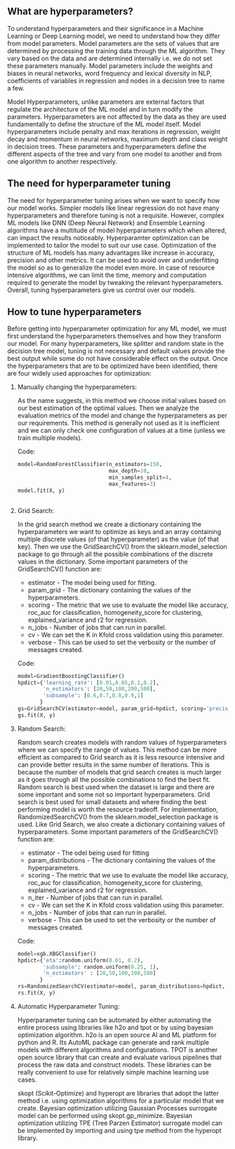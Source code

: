 ## What are hyperparameters?

To understand hyperparameters and their significance in a Machine Learning or Deep Learning model, we need to understand how they differ from model parameters. Model parameters are the sets of values that are determined by processing the training data through the ML algorithm. They vary based on the data and are determined internally i.e. we do not set these parameters manually. Model parameters include the weights and biases in neural networks, word frequency and lexical diversity in NLP, coefficients of variables in regression and nodes in a decision tree to name a few.

Model Hyperparameters, unlike parameters are external factors that regulate the architecture of the ML model and in turn modify the parameters. Hyperparameters are not affected by the data as they are used fundamentally to define the structure of the ML model itself. Model hyperparameters include penalty and max iterations in regression, weight decay and momentum in neural networks, maximum depth and class weight in decision trees. These parameters and hyperparameters define the different aspects of the tree and vary from one model to another and from one algorithm to another respectively.

## The need for hyperparameter tuning

The need for hyperparameter tuning arises when we want to specify how our model works. Simpler models like linear regression do not have many hyperparameters and therefore tuning is not a requisite. However, complex ML models like DNN (Deep Neural Network) and Ensemble Learning algorithms have a multitude of model hyperparameters which when altered, can impact the results noticeably. Hyperparamter optimization can be implemented to tailor the model to suit our use case. Optimization of the structure of ML models has many advantages like increase in accuracy, precision and other metrics. It can be used to avoid over and underfitting the model so as to generalize the model even more. In case of resource intensive algorithms, we can limit the time, memory and computation required to generate the model by tweaking the relevant hyperparameters. Overall, tuning hyperparameters give us control over our models.

## How to tune hyperparameters

Before getting into hyperparameter optimization for any ML model, we must first understand the hyperparameters themselves and how they transform our model. For many hyperparameters, like splitter and random state in the decision tree model, tuning is not necessary and default values provide the best output while some do not have considerable effect on the output. Once the hyperparameters that are to be optimized have been identified, there are four widely used approaches for optimization:

1. Manually changing the hyperparameters:

    As the name suggests, in this method we choose initial values based on our best estimation of the optimal values. Then we analyze the evaluation metrics of the model and change the hyperparameters as per our requirements. This method is generally not used as it is inefficient and we can only check one configuration of values at a time (unless we train multiple models).
    
    Code:
    ```python
    model=RandomForestClassifier(n_estimators=150,
                                 max_depth=10,
                                 min_samples_split=4, 
                                 max_features=3)
    model.fit(X, y)
  
 2. Grid Search:
 
     In the grid search method we create a dictionary containing the hyperparameters we want to optimize as keys and an array containing multiple discrete values (of that hyperparameter) as the value (of that key). Then we use the GridSearchCV() from the sklearn.model_selection package to go through all the possible combinations of the discrete values in the dictionary. Some important parameters of the GridSearchCV() function are:
     * estimator - The model being used for fitting.
     * param_grid - The dictionary containing the values of the hyperparameters.
     * scoring - The metric that we use to evaluate the model like accuracy, roc_auc for classification, homogeneity_score for clustering, explained_variance and r2 for regression.
     * n_jobs - Number of jobs that can run in parallel.
     * cv - We can set the K in Kfold cross validation using this parameter.
     * verbose - This can be used to set the verbosity or the number of messages created.
     
     Code:
     ```python
     model=GradientBoostingClassifier()
     hpdict={'learning_rate': [0.01,0.05,0.1,0.2],
             'n_estimators': [20,50,100,200,500],
             'subsample': [0.6,0.7,0.8,0.9,1]
            }        
     gs=GridSearchCV(estimator=model, param_grid=hpdict, scoring='precision', n_jobs=-1, cv=4, verbose=True)
     gs.fit(X, y)
     
3. Random Search:

    Random search creates models with random values of hyperparameters where we can specify the range of values. This method can be more efficient as compared to Grid search as it is less resource intensive and can provide better results in the same number of iterations. This is because the number of models that grid search creates is much larger as it goes through all the possible combinations to find the best fit. Random search is best used when the dataset is large and there are some important and some not so important hyperparameters. Grid search is best used for small datasets and where finding the best performing model is worth the resource tradeoff. For implementation, RandomizedSearchCV() from the sklearn.model_selection package is used. Like Grid Search, we also create a dictionary containing values of hyperparameters. Some important parameters of the GridSearchCV() function are:
    * estimator - The odel being used for fitting
    * param_distributions - The dictionary containing the values of the hyperparameters.
    * scoring - The metric that we use to evaluate the model like accuracy, roc_auc for classification, homogeneity_score for clustering, explained_variance and r2 for regression.
    * n_iter - Number of jobs that can run in parallel.
    * cv - We can set the K in Kfold cross validation using this parameter.
    * n_jobs - Number of jobs that can run in parallel.
    * verbose - This can be used to set the verbosity or the number of messages created.
    
    Code:
    ```python
    model=xgb.XBGClassifier()
    hpdict={'eta':random.uniform(0.01, 0.2),
            'subsample': random.uniform(0.25, 1),
            'n_estimators' : [20,50,100,200,500]
           }
    rs=RandomizedSearchCV(estimator=model, param_distributions=hpdict, scoring='precision', n_iter=20, cv=4, n_jobs=-1, verbose=True)
    rs.fit(X, y)
    
4. Automatic Hyperparameter Tuning:

    Hyperparameter tuning can be automated by either automating the entire process using libraries like h2o and tpot or by using bayesian optimization algorithm. h2o is an open source AI and ML platform for python and R. Its AutoML package can generate and rank multiple models with different algorithms and configurations. TPOT is another open source library that can create and evaluate various pipelines that process the raw data and construct models. These libraries can be really convenient to use for relatively simple machine learning use cases.
    
    skopt (Scikit-Optimize) and hyperopt are libraries that adopt the latter method i.e. using optimization algorithms for a particular model that we create. Bayesian optimization utilizing Gaussian Processes surrogate model can be performed using skopt.gp_minimize. Bayesian optimization utilizing TPE (Tree Parzen Estimator) surrogate model can be implemented by importing and using tpe method from the hyperopt library.
